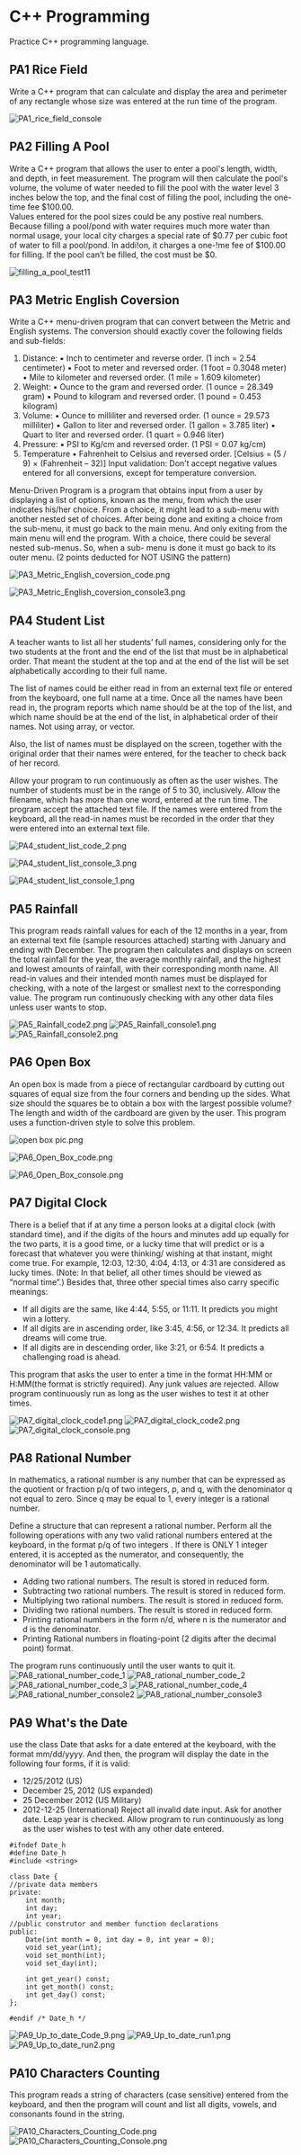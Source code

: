 # C++ Programming
Practice C++ programming language.


## PA1 Rice Field

Write a C++ program that can calculate and display the area and perimeter of any rectangle whose size was entered at the run time of the program.

![PA1_rice_field_console](https://github.com/CelineWW/CPP_Exercise/blob/main/PA1_rice_field/PA1_rice_field_console.png)

## PA2 Filling A Pool

Write a C++ program that allows the user to enter a pool's length, width, and depth, in feet measurement. The program will then calculate the pool's volume, the volume of water needed to fill the pool with the water level 3 inches below the top, and the final cost of filling the pool, including the one-time fee $100.00.  
Values entered for the pool sizes could be any postive real numbers.
Because filling a pool/pond with water requires much more water than normal usage, your local city charges a special rate of $0.77 per cubic foot of water to fill a pool/pond. In addi!on, it charges a one-!me fee of $100.00 for filling. If the pool can’t be filled, the cost must be $0.

![filling_a_pool_test11](https://github.com/CelineWW/CPP_Exercise/blob/main/PA2_filling_a_pool/filling_a_pool_test11.png)

## PA3 Metric English Coversion

Write a C++ menu-driven program that can convert between the Metric and English systems.
The conversion should exactly cover the following fields and sub-fields:
1. Distance:
▪ Inch to centimeter and reverse order.
(1 inch = 2.54 centimeter)
▪ Foot to meter and reversed order.
(1 foot = 0.3048 meter)
▪ Mile to kilometer and reversed order.
(1 mile = 1.609 kilometer)
2. Weight:
▪ Ounce to the gram and reversed order.
(1 ounce = 28.349 gram)
▪ Pound to kilogram and reversed order.
(1 pound = 0.453 kilogram)
3. Volume:
▪ Ounce to milliliter and reversed order.
(1 ounce = 29.573 milliliter)
▪ Gallon to liter and reversed order.
(1 gallon = 3.785 liter)
▪ Quart to liter and reversed order.
(1 quart = 0.946 liter)
4. Pressure:
▪ PSI to Kg/cm and reversed order.
(1 PSI = 0.07 kg/cm)
5. Temperature
▪ Fahrenheit to Celsius and reversed
order.
[Celsius = (5 / 9) × (Fahrenheit – 32)]
Input validation:
Don’t accept negative values entered for all conversions, except for temperature conversion.

Menu-Driven Program is a program that obtains input from a user by displaying a list of options, known as the menu,
from which the user indicates his/her choice. From a choice, it might lead to a sub-menu with another nested set of
choices. After being done and exiting a choice from the sub-menu, it must go back to the main menu. And only exiting
from the main menu will end the program. With a choice, there could be several nested sub-menus. So, when a sub-
menu is done it must go back to its outer menu. (2 points deducted for NOT USING the pattern)

![PA3_Metric_English_coversion_code.png](https://github.com/CelineWW/CPP_Exercise/blob/main/PA3_metric_english_conversion/PA3_Metric_English_coversion_code.png)

![PA3_Metric_English_coversion_console3.png](https://github.com/CelineWW/CPP_Exercise/blob/main/PA3_metric_english_conversion/PA3_Metric_English_coversion_console3.png)

## PA4 Student List
A teacher wants to list all her students’ full names, considering only for the two students at the front and the end of the list that must be in alphabetical order. That meant the student at the top and at the end of the list will be set alphabetically according to their full name.

The list of names could be either read in from an external text file or entered from the keyboard, one full name at a time. Once all the names have been read in, the program reports which name should be at the top of the list, and which name should be at the end of the list, in alphabetical order of their names. Not using array, or vector.

Also, the list of names must be displayed on the screen, together with the original order that their names were entered, for the teacher to check back of her record.

Allow your program to run continuously as often as the user wishes. The number of students must be in the range of 5 to 30, inclusively. 
Allow the filename, which has more than one word, entered at the run time. The program  accept the attached text file.
If the names were entered from the keyboard, all the read-in names must be recorded in the order that they were entered into an external text file.

![PA4_student_list_code_2.png](https://github.com/CelineWW/CPP_Exercise/blob/main/PA4_student_list/PA4_student_list_code_2.png)

![PA4_student_list_console_3.png](https://github.com/CelineWW/CPP_Exercise/blob/main/PA4_student_list/PA4_student_list_console_3.png)

![PA4_student_list_console_1.png](https://github.com/CelineWW/CPP_Exercise/blob/main/PA4_student_list/PA4_student_list_console_1.png)

## PA5 Rainfall

This program reads rainfall values for each of the 12 months in a year, from an external text file (sample resources attached) starting with January and ending with December.
The program then calculates and displays on screen the total rainfall for the year, the average monthly rainfall, and the highest and lowest amounts of rainfall, with their corresponding month name.
All read-in values and their intended month names must be displayed for checking, with a note of the largest or smallest next to the corresponding value.
The program run continuously checking with any other data files unless user wants to stop. 


![PA5_Rainfall_code2.png](https://github.com/CelineWW/CPP_Programming/blob/main/PA5_Rainfall/PA5_Rainfall_code2.png)
![PA5_Rainfall_console1.png](https://github.com/CelineWW/CPP_Programming/blob/main/PA5_Rainfall/PA5_Rainfall_console1.png)
![PA5_Rainfall_console2.png](https://github.com/CelineWW/CPP_Programming/blob/main/PA5_Rainfall/PA5_Rainfall_console2.png)

## PA6 Open Box
An open box is made from a piece of rectangular cardboard by cutting out squares of equal size from the four corners and bending up the sides. What size should the squares be to obtain a box with the largest possible volume? The length and width of the cardboard are given by the user.
This program uses a function-driven style to solve this problem.

![open box pic.png](https://github.com/CelineWW/CPP_Programming/blob/main/PA6_open_box/open%20box%20pic.png)

![PA6_Open_Box_code.png](https://github.com/CelineWW/CPP_Programming/blob/main/PA6_open_box/PA6_Open_Box_code.png)

![PA6_Open_Box_console.png](https://github.com/CelineWW/CPP_Programming/blob/main/PA6_open_box/PA6_Open_Box_console.png)

## PA7 Digital Clock
There is a belief that if at any time a person looks at a digital clock (with standard time), and if the digits of the hours and minutes add up equally for the two parts, it is a good time, or a lucky time that will predict or is a forecast that whatever you were thinking/ wishing at that instant, might come true. For example, 12:03, 12:30, 4:04, 4:13, or 4:31 are considered as lucky times. (Note: In that belief, all other times should be viewed as “normal time”.)
Besides that, three other special times also carry specific meanings:
- If all digits are the same, like 4:44, 5:55, or 11:11. It predicts you might win a lottery.
- If all digits are in ascending order, like 3:45, 4:56, or 12:34. It predicts all dreams will come true.
- If all digits are in descending order, like 3:21, or 6:54. It predicts a challenging road is ahead.

This program that asks the user to enter a time in the format HH:MM or H:MM(the format is strictly required). Any junk values are rejected. Allow program continuously run as long as the user wishes to test it at other times.

![PA7_digital_clock_code1.png](https://github.com/CelineWW/CPP_Programming/blob/main/PA7_digital_clock/PA7_digital_clock_code1.png)
![PA7_digital_clock_code2.png](https://github.com/CelineWW/CPP_Programming/blob/main/PA7_digital_clock/PA7_digital_clock_code2.png)
![PA7_digital_clock_console.png](https://github.com/CelineWW/CPP_Programming/blob/main/PA7_digital_clock/PA7_digital_clock_console.png)

## PA8 Rational Number

In mathematics, a rational number is any number that can be expressed as the quotient or fraction p/q of two integers, p, and q, with the denominator q not equal to zero. Since q may be equal to 1, every integer is a rational number.

Define a structure that can represent a rational number. Perform all the following operations with any two valid rational numbers entered at the keyboard, in the format p/q of two integers . If there is ONLY 1 integer entered, it is accepted as the numerator, and consequently, the denominator will be 1 automatically.
- Adding two rational numbers. The result is stored in reduced form. 
- Subtracting two rational numbers. The result is stored in reduced form. 
- Multiplying two rational numbers. The result is stored in reduced form. 
- Dividing two rational numbers. The result is stored in reduced form. 
- Printing rational numbers in the form n/d, where n is the numerator and d is the denominator.
- Printing Rational numbers in floating-point (2 digits after the decimal point) format.

The program runs continuously until the user wants to quit it.
![PA8_rational_number_code_1](https://github.com/CelineWW/CPP_Programming/blob/main/PA8_Rational_Number/PA8_rational_number_code_1.png)
![PA8_rational_number_code_2](https://github.com/CelineWW/CPP_Programming/blob/main/PA8_Rational_Number/PA8_rational_number_code_2.png)
![PA8_rational_number_code_3](https://github.com/CelineWW/CPP_Programming/blob/main/PA8_Rational_Number/PA8_rational_number_code_3.png)
![PA8_rational_number_code_4](https://github.com/CelineWW/CPP_Programming/blob/main/PA8_Rational_Number/PA8_rational_number_code_4.png)
![PA8_rational_number_console2](https://github.com/CelineWW/CPP_Programming/blob/main/PA8_Rational_Number/PA8_rational_number_console2.png)
![PA8_rational_number_console3](https://github.com/CelineWW/CPP_Programming/blob/main/PA8_Rational_Number/PA8_rational_number_console3.png)

## PA9 What's the Date
use the class Date that asks for a date entered at the keyboard, with the format mm/dd/yyyy. And then, the program will display the date in the following four forms, if it is valid:
- 12/25/2012 (US)
- December 25, 2012 (US expanded)
- 25 December 2012 (US Military)
- 2012-12-25 (International)
Reject all invalid date input. Ask for another date. Leap year is checked.
Allow program to run continuously as long as the user wishes to test with any other date entered.

```
#ifndef Date_h
#define Date_h
#include <string>

class Date {
//private data members
private:
    int month;
    int day;
    int year;
//public construtor and member function declarations
public:
    Date(int month = 0, int day = 0, int year = 0);
    void set_year(int);
    void set_month(int);
    void set_day(int);
    
    int get_year() const;
    int get_month() const;
    int get_day() const;
};

#endif /* Date_h */
```
![PA9_Up_to_date_Code_9.png](https://github.com/CelineWW/CPP_Programming/blob/main/PA9_What's_the_Date/PA9_Up_to_date_Code_9.png)
![PA9_Up_to_date_run1.png](https://github.com/CelineWW/CPP_Programming/blob/main/PA9_What's_the_Date/PA9_Up_to_date_run1.png)
![PA9_Up_to_date_run2.png](https://github.com/CelineWW/CPP_Programming/blob/main/PA9_What's_the_Date/PA9_Up_to_date_run2.png)


## PA10 Characters Counting
This program reads a string of characters (case sensitive) entered from the keyboard, and then the program will count and list all digits, vowels, and consonants found in the string. 

![PA10_Characters_Counting_Code.png](https://github.com/CelineWW/CPP_Programming/blob/main/PA10_characters_counting/PA10_Characters_Counting_Code.png)
![PA10_Characters_Counting_Console.png](https://github.com/CelineWW/CPP_Programming/blob/main/PA10_characters_counting/PA10_Characters_Counting_Console.png)